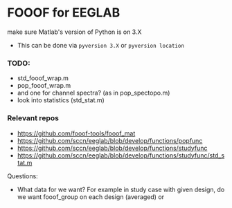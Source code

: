 # FOOOF for EEGLAB

make sure Matlab's version of Python is on 3.X
- This can be done via `pyversion 3.X` or `pyversion location`

### TODO:
- std_fooof_wrap.m
- pop_fooof_wrap.m
- and one for channel spectra? (as in pop_spectopo.m)
- look into statistics (std_stat.m)

### Relevant repos
- https://github.com/fooof-tools/fooof_mat
- https://github.com/sccn/eeglab/blob/develop/functions/popfunc
- https://github.com/sccn/eeglab/blob/develop/functions/studyfunc
- https://github.com/sccn/eeglab/blob/develop/functions/studyfunc/std_stat.m

Questions:
- What data for we want?  For example in study case with given design, do we want fooof_group on each design (averaged) or 